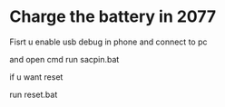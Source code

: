 Charge the battery in 2077
=========


Fisrt u enable usb debug in phone and connect to pc

and open cmd run sacpin.bat

if u want reset 

run reset.bat
